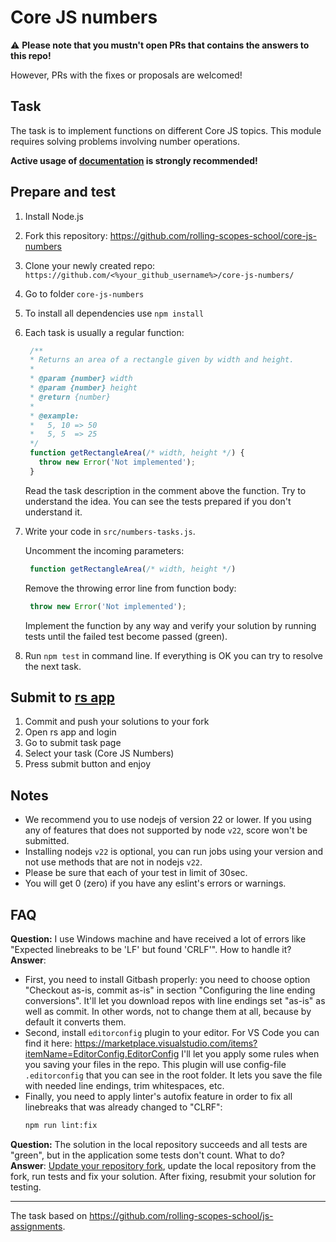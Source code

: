 # Core JS numbers

:warning: **Please note that you mustn't open PRs that contains the answers to this repo!**

However, PRs with the fixes or proposals are welcomed!

## Task

The task is to implement functions on different Core JS topics. This module requires solving problems involving number operations.

**Active usage of [documentation](https://developer.mozilla.org/en-US/) is strongly recommended!**

## Prepare and test

1. Install Node.js
2. Fork this repository: <https://github.com/rolling-scopes-school/core-js-numbers>
3. Clone your newly created repo: `https://github.com/<%your_github_username%>/core-js-numbers/`
4. Go to folder `core-js-numbers`
5. To install all dependencies use `npm install`
6. Each task is usually a regular function:

   ```javascript
    /**
    * Returns an area of a rectangle given by width and height.
    *
    * @param {number} width
    * @param {number} height
    * @return {number}
    *
    * @example:
    *   5, 10 => 50
    *   5, 5  => 25
    */
    function getRectangleArea(/* width, height */) {
      throw new Error('Not implemented');
    }
   ```

   Read the task description in the comment above the function. Try to understand the idea. You can see the tests prepared if you don't understand it.

7. Write your code in `src/numbers-tasks.js`.

   Uncomment the incoming parameters:

   ```javascript
    function getRectangleArea(/* width, height */)
   ```

   Remove the throwing error line from function body:

   ```javascript
    throw new Error('Not implemented');
   ```

   Implement the function by any way and verify your solution by running tests until the failed test become passed (green).

8. Run `npm test` in command line. If everything is OK you can try to resolve the next task.

## Submit to [rs app](https://app.rs.school/)

1. Commit and push your solutions to your fork
2. Open rs app and login
3. Go to submit task page
4. Select your task (Core JS Numbers)
5. Press submit button and enjoy

## Notes

- We recommend you to use nodejs of version 22 or lower. If you using any of features that does not supported by node `v22`, score won't be submitted.
- Installing nodejs `v22` is optional, you can run jobs using your version and not use methods that are not in nodejs `v22`.
- Please be sure that each of your test in limit of 30sec.
- You will get 0 (zero) if you have any eslint's errors or warnings.

## FAQ

**Question:** I use Windows machine and have received a lot of errors like "Expected linebreaks to be 'LF' but found 'CRLF'". How to handle it?
**Answer**:
- First, you need to install Gitbash properly: you need to choose option "Checkout as-is, commit as-is" in section "Configuring the line ending conversions". It'll let you download repos with line endings set "as-is" as well as commit. In other words, not to change them at all, because by default it converts them.
- Second, install `editorconfig` plugin to your editor. For VS Code you can find it here:
  <https://marketplace.visualstudio.com/items?itemName=EditorConfig.EditorConfig>
  I'll let you apply some rules when you saving your files in the repo. This plugin will use config-file `.editorconfig` that you can see in the root folder. It lets you save the file with needed line endings, trim whitespaces, etc.
- Finally, you need to apply linter's autofix feature in order to fix all linebreaks that was already changed to "CLRF":
  ```sh
  npm run lint:fix
  ```

**Question:** The solution in the local repository succeeds and all tests are "green", but in the application some tests don't count. What to do?<br>
**Answer**: [Update your repository fork](https://docs.github.com/en/pull-requests/collaborating-with-pull-requests/working-with-forks/syncing-a-fork), update the local repository from the fork, run tests and fix your solution. After fixing, resubmit your solution for testing.

---

The task based on <https://github.com/rolling-scopes-school/js-assignments>.
